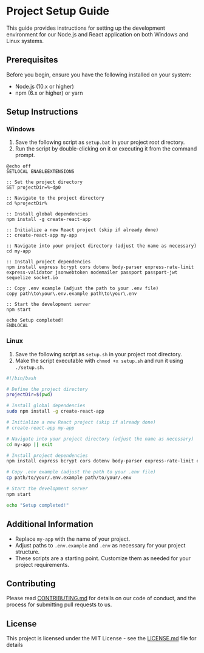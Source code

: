 
# Project Setup Guide

This guide provides instructions for setting up the development environment for our Node.js and React application on both Windows and Linux systems.

## Prerequisites

Before you begin, ensure you have the following installed on your system:
- Node.js (10.x or higher)
- npm (6.x or higher) or yarn

## Setup Instructions

### Windows

1. Save the following script as `setup.bat` in your project root directory.
2. Run the script by double-clicking on it or executing it from the command prompt.

```batch
@echo off
SETLOCAL ENABLEEXTENSIONS

:: Set the project directory
SET projectDir=%~dp0

:: Navigate to the project directory
cd %projectDir%

:: Install global dependencies
npm install -g create-react-app

:: Initialize a new React project (skip if already done)
:: create-react-app my-app

:: Navigate into your project directory (adjust the name as necessary)
cd my-app

:: Install project dependencies
npm install express bcrypt cors dotenv body-parser express-rate-limit express-validator jsonwebtoken nodemailer passport passport-jwt sequelize socket.io

:: Copy .env example (adjust the path to your .env file)
copy path\to\your\.env.example path\to\your\.env

:: Start the development server
npm start

echo Setup completed!
ENDLOCAL
```

### Linux

1. Save the following script as `setup.sh` in your project root directory.
2. Make the script executable with `chmod +x setup.sh` and run it using `./setup.sh`.

```bash
#!/bin/bash

# Define the project directory
projectDir=$(pwd)

# Install global dependencies
sudo npm install -g create-react-app

# Initialize a new React project (skip if already done)
# create-react-app my-app

# Navigate into your project directory (adjust the name as necessary)
cd my-app || exit

# Install project dependencies
npm install express bcrypt cors dotenv body-parser express-rate-limit express-validator jsonwebtoken nodemailer passport passport-jwt sequelize socket.io

# Copy .env example (adjust the path to your .env file)
cp path/to/your/.env.example path/to/your/.env

# Start the development server
npm start

echo "Setup completed!"
```

## Additional Information

- Replace `my-app` with the name of your project.
- Adjust paths to `.env.example` and `.env` as necessary for your project structure.
- These scripts are a starting point. Customize them as needed for your project requirements.

## Contributing

Please read [CONTRIBUTING.md](https://github.com/yourusername/yourprojectname/CONTRIBUTING.md) for details on our code of conduct, and the process for submitting pull requests to us.

## License

This project is licensed under the MIT License - see the [LICENSE.md](LICENSE.md) file for details
